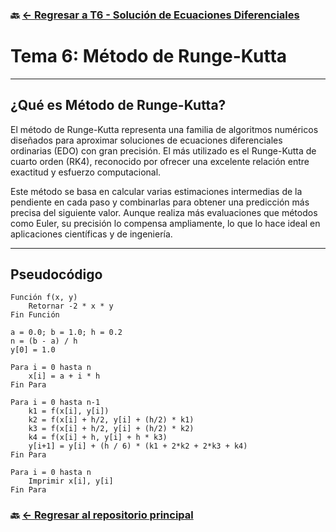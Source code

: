 ### 🔙 [← Regresar a T6 - Solución de Ecuaciones Diferenciales](https://github.com/ANTONY2812/M-todosNum-ricosLalo/tree/main/T6%20-%20Soluci%C3%B3n%20de%20Ecuaciones%20Diferenciales)

#   Tema 6: Método de Runge-Kutta


---

##  ¿Qué es Método de Runge-Kutta?

El método de Runge-Kutta representa una familia de algoritmos numéricos diseñados para aproximar soluciones de ecuaciones diferenciales ordinarias (EDO) con gran precisión. El más utilizado es el Runge-Kutta de cuarto orden (RK4), reconocido por ofrecer una excelente relación entre exactitud y esfuerzo computacional.

Este método se basa en calcular varias estimaciones intermedias de la pendiente en cada paso y combinarlas para obtener una predicción más precisa del siguiente valor. Aunque realiza más evaluaciones que métodos como Euler, su precisión lo compensa ampliamente, lo que lo hace ideal en aplicaciones científicas y de ingeniería.




---

##  Pseudocódigo

```text
Función f(x, y)
    Retornar -2 * x * y
Fin Función

a = 0.0; b = 1.0; h = 0.2
n = (b - a) / h
y[0] = 1.0

Para i = 0 hasta n
    x[i] = a + i * h
Fin Para

Para i = 0 hasta n-1
    k1 = f(x[i], y[i])
    k2 = f(x[i] + h/2, y[i] + (h/2) * k1)
    k3 = f(x[i] + h/2, y[i] + (h/2) * k2)
    k4 = f(x[i] + h, y[i] + h * k3)
    y[i+1] = y[i] + (h / 6) * (k1 + 2*k2 + 2*k3 + k4)
Fin Para

Para i = 0 hasta n
    Imprimir x[i], y[i]
Fin Para
```

### 🔙 [← Regresar al repositorio principal](https://github.com/ANTONY2812/M-todosNum-ricosLalo)
